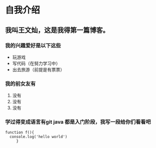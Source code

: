 # 自我介绍
## 我叫王文灿，这是我得第一篇博客。
### 我的兴趣爱好是以下这些
* 玩游戏
* 写代码（在努力学习中）
* 出去旅游（前提是有票票）
### 我的前女友有
1. 没有
2. 没有
3. 没有

### 学过得变成语言有git java 都是入门阶段，我写一段给你们看看吧
````    
function f(){
  console.log('hello world')
     }
````     
